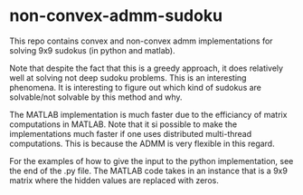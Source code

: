 # non-convex-admm-sudoku
This repo contains convex and non-convex admm implementations for solving 9x9 sudokus (in python and matlab). 

Note that despite the fact that this is a greedy approach, it does relatively well at solving not deep sudoku problems. This is an interesting phenomena. It is interesting to figure out which kind of sudokus are solvable/not solvable by this method and why.

The MATLAB implementation is much faster due to the efficiancy of matrix computations in MATLAB. Note that it si possible to make the implementations much faster if one uses distributed multi-thread computations. This is because the ADMM is very flexible in this regard. 

For the examples of how to give the input to the python implementation, see the end of the .py file. The MATLAB code takes in an instance that is a 9x9 matrix where the hidden values are replaced with zeros.
